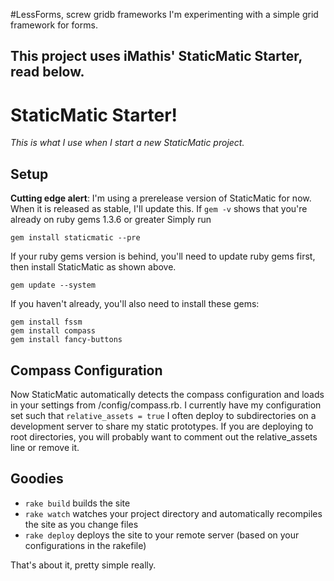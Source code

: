 #LessForms, screw gridb frameworks
I'm experimenting with a simple grid framework for forms.

This project uses iMathis' StaticMatic Starter, read below.
-----------------------
# StaticMatic Starter!
*This is what I use when I start a new StaticMatic project.*

## Setup
**Cutting edge alert**: I'm using a prerelease version of StaticMatic for now. When it is released as stable, I'll update this.
If <code>gem -v</code> shows that you're already on ruby gems 1.3.6 or greater Simply run

    gem install staticmatic --pre

If your ruby gems version is behind, you'll need to update ruby gems first, then install StaticMatic as shown above.

    gem update --system

If you haven't already, you'll also need to install these gems:

    gem install fssm
    gem install compass
    gem install fancy-buttons

## Compass Configuration

Now StaticMatic automatically detects the compass configuration and loads in your settings from /config/compass.rb. I currently have my
configuration set such that <code>relative_assets = true</code> I often deploy to subdirectories on a development server to share my static prototypes.
If you are deploying to root directories, you will probably want to comment out the relative_assets line or remove it.

## Goodies
- <code>rake build</code> builds the site
- <code>rake watch</code> watches your project directory and automatically recompiles the site as you change files
- <code>rake deploy</code> deploys the site to your remote server (based on your configurations in the rakefile)

That's about it, pretty simple really.